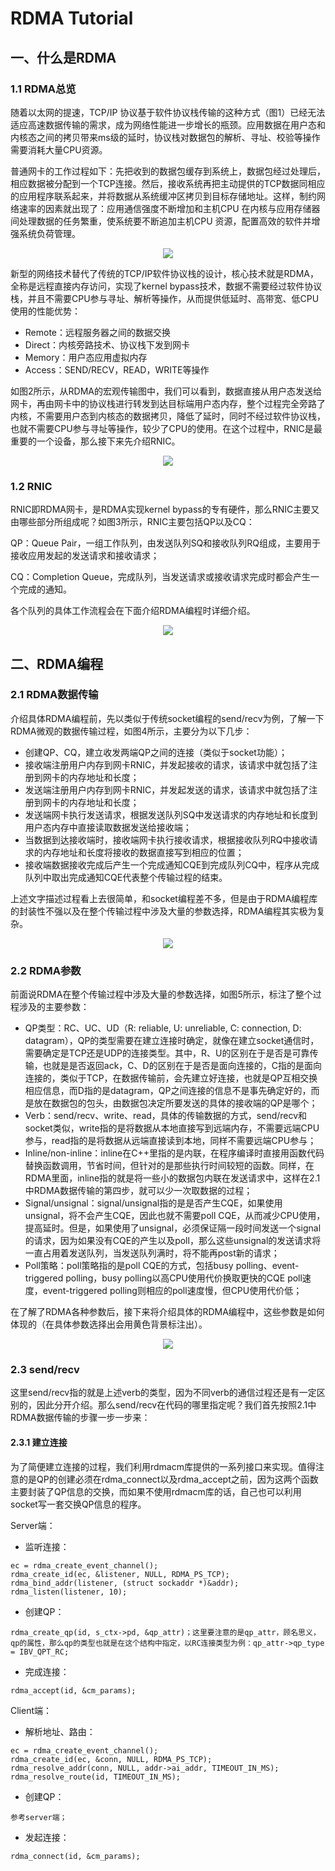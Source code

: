 # RDMA Tutorial

## 一、什么是RDMA

### 1.1 RDMA总览

随着以太网的提速，TCP/IP 协议基于软件协议栈传输的这种方式（图1）已经无法适应高速数据传输的需求，成为网络性能进一步增长的瓶颈。应用数据在用户态和内核态之间的拷贝带来ms级的延时，协议栈对数据包的解析、寻址、校验等操作需要消耗大量CPU资源。

普通网卡的工作过程如下：先把收到的数据包缓存到系统上，数据包经过处理后，相应数据被分配到一个TCP连接。然后，接收系统再把主动提供的TCP数据同相应的应用程序联系起来，并将数据从系统缓冲区拷贝到目标存储地址。这样，制约网络速率的因素就出现了：应用通信强度不断增加和主机CPU 在内核与应用存储器间处理数据的任务繁重，使系统要不断追加主机CPU 资源，配置高效的软件并增强系统负荷管理。

<div align=center>
    <img src="https://github.com/StarryVae/RDMA-tutorial/blob/master/image/软件协议栈.png">
</div>

新型的网络技术替代了传统的TCP/IP软件协议栈的设计，核心技术就是RDMA，全称是远程直接内存访问，实现了kernel bypass技术，数据不需要经过软件协议栈，并且不需要CPU参与寻址、解析等操作，从而提供低延时、高带宽、低CPU使用的性能优势：

* Remote：远程服务器之间的数据交换
* Direct：内核旁路技术、协议栈下发到网卡
* Memory：用户态应用虚拟内存
* Access：SEND/RECV，READ，WRITE等操作

如图2所示，从RDMA的宏观传输图中，我们可以看到，数据直接从用户态发送给网卡，再由网卡中的协议栈进行转发到达目标端用户态内存，整个过程完全旁路了内核，不需要用户态到内核态的数据拷贝，降低了延时，同时不经过软件协议栈，也就不需要CPU参与寻址等操作，较少了CPU的使用。在这个过程中，RNIC是最重要的一个设备，那么接下来先介绍RNIC。

<div align=center>
    <img src="https://github.com/StarryVae/RDMA-tutorial/blob/master/image/RDMA宏观传输图.png">
</div>

### 1.2 RNIC

RNIC即RDMA网卡，是RDMA实现kernel bypass的专有硬件，那么RNIC主要又由哪些部分所组成呢？如图3所示，RNIC主要包括QP以及CQ：

QP：Queue Pair，一组工作队列，由发送队列SQ和接收队列RQ组成，主要用于接收应用发起的发送请求和接收请求；

CQ：Completion Queue，完成队列，当发送请求或接收请求完成时都会产生一个完成的通知。

各个队列的具体工作流程会在下面介绍RDMA编程时详细介绍。

<div align=center>
    <img src="https://github.com/StarryVae/RDMA-tutorial/blob/master/image/RNIC组成.png">
</div>

## 二、RDMA编程

### 2.1	RDMA数据传输

介绍具体RDMA编程前，先以类似于传统socket编程的send/recv为例，了解一下RDMA微观的数据传输过程，如图4所示，主要分为以下几步：

* 创建QP、CQ，建立收发两端QP之间的连接（类似于socket功能）；
* 接收端注册用户内存到网卡RNIC，并发起接收的请求，该请求中就包括了注册到网卡的内存地址和长度；
* 发送端注册用户内存到网卡RNIC，并发起发送的请求，该请求中就包括了注册到网卡的内存地址和长度；
* 发送端网卡执行发送请求，根据发送队列SQ中发送请求的内存地址和长度到用户态内存中直接读取数据发送给接收端；
* 当数据到达接收端时，接收端网卡执行接收请求，根据接收队列RQ中接收请求的内存地址和长度将接收的数据直接写到相应的位置；
* 接收端数据接收完成后产生一个完成通知CQE到完成队列CQ中，程序从完成队列中取出完成通知CQE代表整个传输过程的结束。

上述文字描述过程看上去很简单，和socket编程差不多，但是由于RDMA编程库的封装性不强以及在整个传输过程中涉及大量的参数选择，RDMA编程其实极为复杂。

<div align=center>
    <img src="https://github.com/StarryVae/RDMA-tutorial/blob/master/image/RDMA send微观传输图.jpg">
</div>

### 2.2 RDMA参数

前面说RDMA在整个传输过程中涉及大量的参数选择，如图5所示，标注了整个过程涉及的主要参数：

* QP类型：RC、UC、UD（R: reliable, U: unreliable, C: connection, D: datagram），QP的类型需要在建立连接时确定，就像在建立socket通信时，需要确定是TCP还是UDP的连接类型。其中，R、U的区别在于是否是可靠传输，也就是是否返回ack，C、D的区别在于是否是面向连接的，C指的是面向连接的，类似于TCP，在数据传输前，会先建立好连接，也就是QP互相交换相应信息，而D指的是datagram，QP之间连接的信息不是事先确定好的，而是放在数据包的包头，由数据包决定所要发送的具体的接收端的QP是哪个；
* Verb：send/recv、write、read，具体的传输数据的方式，send/recv和socket类似，write指的是将数据从本地直接写到远端内存，不需要远端CPU参与，read指的是将数据从远端直接读到本地，同样不需要远端CPU参与；
* Inline/non-inline：inline在C++里指的是内联，在程序编译时直接用函数代码替换函数调用，节省时间，但针对的是那些执行时间较短的函数。同样，在RDMA里面，inline指的就是将一些小的数据包内联在发送请求中，这样在2.1中RDMA数据传输的第四步，就可以少一次取数据的过程；
* Signal/unsignal：signal/unsignal指的是是否产生CQE，如果使用unsignal，将不会产生CQE，因此也就不需要poll CQE，从而减少CPU使用，提高延时。但是，如果使用了unsignal，必须保证隔一段时间发送一个signal的请求，因为如果没有CQE的产生以及poll，那么这些unsignal的发送请求将一直占用着发送队列，当发送队列满时，将不能再post新的请求；
* Poll策略：poll策略指的是poll CQE的方式，包括busy polling、event-triggered polling，busy polling以高CPU使用代价换取更快的CQE poll速度，event-triggered polling则相应的poll速度慢，但CPU使用代价低；

在了解了RDMA各种参数后，接下来将介绍具体的RDMA编程中，这些参数是如何体现的（在具体参数选择出会用黄色背景标注出）。

<div align=center>
    <img src="https://github.com/StarryVae/RDMA-tutorial/blob/master/image/RDMA传输参数图.png">
</div>

### 2.3 send/recv

这里send/recv指的就是上述verb的类型，因为不同verb的通信过程还是有一定区别的，因此分开介绍。那么send/recv在代码的哪里指定呢？我们首先按照2.1中RDMA数据传输的步骤一步一步来：

#### 2.3.1 建立连接

为了简便建立连接的过程，我们利用rdmacm库提供的一系列接口来实现。值得注意的是QP的创建必须在rdma_connect以及rdma_accept之前，因为这两个函数主要封装了QP信息的交换，而如果不使用rdmacm库的话，自己也可以利用socket写一套交换QP信息的程序。

Server端：

* 监听连接：

```
ec = rdma_create_event_channel();
rdma_create_id(ec, &listener, NULL, RDMA_PS_TCP);
rdma_bind_addr(listener, (struct sockaddr *)&addr);
rdma_listen(listener, 10); 
```

* 创建QP：

```
rdma_create_qp(id, s_ctx->pd, &qp_attr)；这里要注意的是qp_attr，顾名思义，qp的属性，那么qp的类型也就是在这个结构中指定，以RC连接类型为例：qp_attr->qp_type = IBV_QPT_RC;
```

* 完成连接：

```
rdma_accept(id, &cm_params);
```

Client端：

* 解析地址、路由：

```
ec = rdma_create_event_channel();
rdma_create_id(ec, &conn, NULL, RDMA_PS_TCP);
rdma_resolve_addr(conn, NULL, addr->ai_addr, TIMEOUT_IN_MS);
rdma_resolve_route(id, TIMEOUT_IN_MS);
```

* 创建QP：

```
参考server端；
```

* 发起连接：

```
rdma_connect(id, &cm_params);
```




